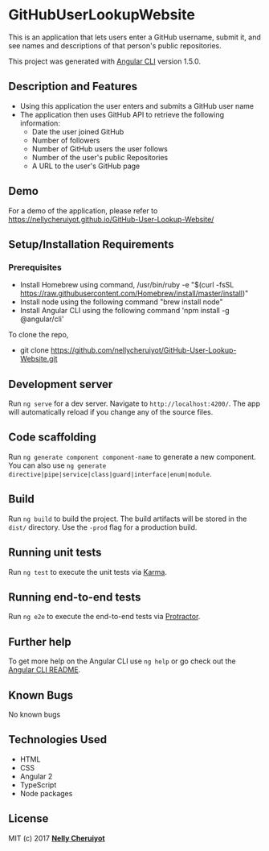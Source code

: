 # GitHubUserLookupWebsite
This is an application that lets users enter a GitHub username, submit it, and see names and descriptions of that person's public repositories.

This project was generated with [Angular CLI](https://github.com/angular/angular-cli) version 1.5.0.

## Description and Features

  * Using this application the user enters and submits a GitHub user name
  * The application then uses GitHub API to retrieve the following information:
      * Date the user joined GitHub
      * Number of followers
      * Number of GitHub users the user follows
      * Number of the user's public Repositories
      * A URL to the user's GitHub page

## Demo

For a demo of the application, please refer to https://nellycheruiyot.github.io/GitHub-User-Lookup-Website/

## Setup/Installation Requirements

### Prerequisites
  * Install Homebrew using command, /usr/bin/ruby -e "$(curl -fsSL https://raw.githubusercontent.com/Homebrew/install/master/install)"
  * Install node using the following command "brew install node"
  * Install Angular CLI using the following command 'npm install -g @angular/cli'

To clone the repo,
  * git clone https://github.com/nellycheruiyot/GitHub-User-Lookup-Website.git

## Development server

Run `ng serve` for a dev server. Navigate to `http://localhost:4200/`. The app will automatically reload if you change any of the source files.

## Code scaffolding

Run `ng generate component component-name` to generate a new component. You can also use `ng generate directive|pipe|service|class|guard|interface|enum|module`.

## Build

Run `ng build` to build the project. The build artifacts will be stored in the `dist/` directory. Use the `-prod` flag for a production build.

## Running unit tests

Run `ng test` to execute the unit tests via [Karma](https://karma-runner.github.io).

## Running end-to-end tests

Run `ng e2e` to execute the end-to-end tests via [Protractor](http://www.protractortest.org/).

## Further help

To get more help on the Angular CLI use `ng help` or go check out the [Angular CLI README](https://github.com/angular/angular-cli/blob/master/README.md).

## Known Bugs

No known bugs

## Technologies Used
  * HTML
  * CSS
  * Angular 2
  * TypeScript
  * Node packages

## License

MIT (c) 2017 **[Nelly Cheruiyot](https://github.com/nellycheruiyot)**
